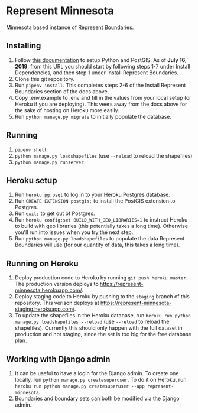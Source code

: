 # Represent Minnesota
Minnesota based instance of [Represent Boundaries](https://opennorth.github.io/represent-boundaries-docs/).

## Installing

1. Follow [this documentation](https://opennorth.github.io/represent-boundaries-docs/docs/install/) to setup Python and PostGIS. As of **July 16, 2019**, from this URL you should start by following steps 1-7 under Install Dependencies, and then step 1 under Install Represent Boundaries.
2. Clone this git repository.
3. Run `pipenv install`. This completes steps 2-6 of the Install Represent Boundaries section of the docs above.
4. Copy .env.example to .env and fill in the values from your local setup (or Heroku if you are deploying). This veers away from the docs above for the sake of hosting on Heroku more easily.
5. Run `python manage.py migrate` to initially populate the database.

## Running

1. `pipenv shell`
2. `python manage.py loadshapefiles` (use `--reload` to reload the shapefiles)
3. `python manage.py runserver`

## Heroku setup

1. Run `heroku pg:psql` to log in to your Heroku Postgres database.
2. Run `CREATE EXTENSION postgis;` to install the PostGIS extension to Postgres.
3. Run `exit;` to get out of Postgres.
4. Run `heroku config:set BUILD_WITH_GEO_LIBRARIES=1` to instruct Heroku to build with geo libraries (this potentially takes a long time). Otherwise you'll run into issues when you try the next step.
5. Run `python manage.py loadshapefiles` to populate the data Represent Boundaries will use (for our quantity of data, this takes a long time).

## Running on Heroku

1. Deploy production code to Heroku by running `git push heroku master`. The production version deploys to https://represent-minnesota.herokuapp.com/.
1. Deploy staging code to Heroku by pushing to the `staging` branch of this repository. This verison deploys at https://represent-minnesota-staging.herokuapp.com/.
1. To update the shapefiles in the Heroku database, run `heroku run python manage.py loadshapefiles --reload` (use `--reload` to reload the shapefiles). Currently this should only happen with the full dataset in production and not staging, since the set is too big for the free database plan.

## Working with Django admin

1. It can be useful to have a login for the Django admin. To create one locally, run `python manage.py createsuperuser`. To do it on Heroku, run `heroku run python manage.py createsuperuser --app represent-minnesota`.
2. Boundaries and boundary sets can both be modified via the Django admin.
